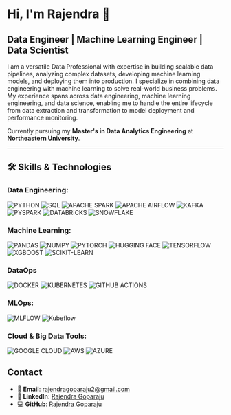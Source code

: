 # Hi, I'm Rajendra 👋
## Data Engineer | Machine Learning Engineer | Data Scientist

I am a versatile Data Professional with expertise in building scalable data pipelines, analyzing complex datasets, developing machine learning models, and deploying them into production. I specialize in combining data engineering with machine learning to solve real-world business problems. My experience spans across data engineering, machine learning engineering, and data science, enabling me to handle the entire lifecycle from data extraction and transformation to model deployment and performance monitoring. 

Currently pursuing my **Master's in Data Analytics Engineering** at **Northeastern University**.


---

## 🛠️ Skills & Technologies

### Data Engineering:
![PYTHON](https://img.shields.io/badge/PYTHON-3776AB?style=plastic&logo=python&logoColor=white)
![SQL](https://img.shields.io/badge/SQL-4479A1?style=plastic&logo=sql&logoColor=white)
![APACHE SPARK](https://img.shields.io/badge/APACHE_SPARK-E25A1C?style=plastic&logo=apache-spark&logoColor=white)
![APACHE AIRFLOW](https://img.shields.io/badge/APACHE_AIRFLOW-017CEE?style=plastic&logo=apache-airflow&logoColor=white)
![KAFKA](https://img.shields.io/badge/KAFKA-231F20?style=plastic&logo=apache-kafka&logoColor=white)
![PYSPARK](https://img.shields.io/badge/PYSPARK-E25A1C?style=plastic&logo=apache-spark&logoColor=white)
![DATABRICKS](https://img.shields.io/badge/DATABRICKS-FF5800?style=plastic&logo=databricks&logoColor=white)
![SNOWFLAKE](https://img.shields.io/badge/SNOWFLAKE-0045A4?style=plastic&logo=snowflake&logoColor=white)

### Machine Learning:
![PANDAS](https://img.shields.io/badge/PANDAS-150458?style=plastic&logo=pandas&logoColor=white)
![NUMPY](https://img.shields.io/badge/NUMPY-013243?style=plastic&logo=numpy&logoColor=white)
![PYTORCH](https://img.shields.io/badge/PYTORCH-EE4C2C?style=plastic&logo=pytorch&logoColor=white)
![HUGGING FACE](https://img.shields.io/badge/HUGGING_FACE-FF4F8C?style=plastic&logo=huggingface&logoColor=white)
![TENSORFLOW](https://img.shields.io/badge/TENSORFLOW-FF6F00?style=plastic&logo=tensorflow&logoColor=white)
![XGBOOST](https://img.shields.io/badge/XGBOOST-3b7fc4?style=plastic&logo=xgboost&logoColor=white)
![SCIKIT-LEARN](https://img.shields.io/badge/SCIKIT--LEARN-F7931E?style=plastic&logo=scikit-learn&logoColor=white)

### DataOps
![DOCKER](https://img.shields.io/badge/DOCKER-2496ED?style=plastic&logo=docker&logoColor=white)
![KUBERNETES](https://img.shields.io/badge/KUBERNETES-326CE5?style=plastic&logo=kubernetes&logoColor=white)
![GITHUB ACTIONS](https://img.shields.io/badge/GITHUB_ACTIONS-2088FF?style=plastic&logo=github-actions&logoColor=white)

### MLOps:
![MLFLOW](https://img.shields.io/badge/MLFLOW-00B2A9?style=plastic&logo=mlflow&logoColor=white)
![Kubeflow](https://img.shields.io/badge/KUBEFLOW-4A6FEE?style=for-the-badge&logo=kubeflow&logoColor=white)

### Cloud & Big Data Tools:
![GOOGLE CLOUD](https://img.shields.io/badge/GOOGLE_CLOUD-4285F4?style=plastic&logo=google-cloud&logoColor=white)
![AWS](https://img.shields.io/badge/AWS-232F3E?style=plastic&logo=amazon-aws&logoColor=white)
![AZURE](https://img.shields.io/badge/AZURE-0078D4?style=plastic&logo=microsoft-azure&logoColor=white)


## Contact

- 📧 **Email**: [rajendragoparaju2@gmail.com](mailto:rajendragoparaju2@gmail.com)
- 💼 **LinkedIn**: [Rajendra Goparaju](https://www.linkedin.com/in/rajendra-goparaju-941257176/)
- 💻 **GitHub**: [Rajendra Goparaju](https://github.com/GoparajuRajendra20)
